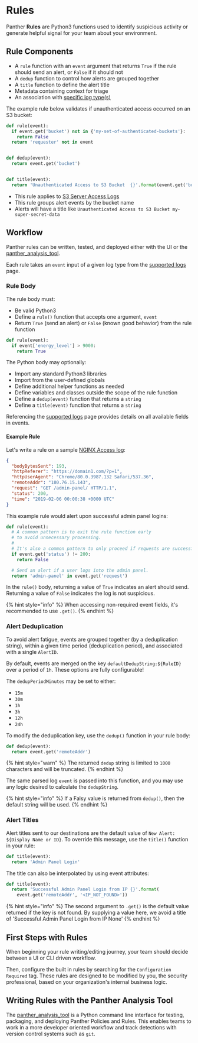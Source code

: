 # Rules

Panther **Rules** are Python3 functions used to identify suspicious activity or generate helpful signal for your team about your environment.

## Rule Components

- A `rule` function with an `event` argument that returns `True` if the rule should send an alert, or `False` if it should not
- A `dedup` function to control how alerts are grouped together
- A `title` function to define the alert title
- Metadata containing context for triage
- An association with [specific log type(s)](../log-processing/supported-logs/README.md)

The example rule below validates if unauthenticated access occurred on an S3 bucket:

```python
def rule(event):
  if event.get('bucket') not in {'my-set-of-authenticated-buckets'}:
    return False
  return 'requester' not in event


def dedup(event):
  return event.get('bucket')


def title(event):
  return 'Unauthenticated Access to S3 Bucket  {}'.format(event.get('bucket'))
```

- This rule applies to [S3 Server Access Logs](../log-processing/supported-logs/AWS.md#aws-s-3-serveraccess)
- This rule groups alert events by the bucket name
- Alerts will have a title like `Unauthenticated Access to S3 Bucket my-super-secret-data`

## Workflow

Panther rules can be written, tested, and deployed either with the UI or the [panther_analysis_tool](../../analysis/panther-analysis-tool.md).

Each rule takes an `event` input of a given log type from the [supported logs](../log-processing/supported-logs/README.md) page.

### Rule Body

The rule body must:
* Be valid Python3
* Define a `rule()` function that accepts one argument, `event`
* Return `True` (send an alert) or `False` (known good behavior) from the rule function

```python
def rule(event):
  if event['energy_level'] > 9000:
    return True
```

The Python body may optionally:
* Import any standard Python3 libraries
* Import from the user-defined globals
* Define additional helper functions as needed
* Define variables and classes outside the scope of the rule function
* Define a `dedup(event)` function that returns a `string`
* Define a `title(event)` function that returns a `string`

Referencing the [supported logs](../log-processing/supported-logs/README.md) page provides details on all available fields in events.

#### Example Rule

Let's write a rule on a sample [NGINX Access log](../log-processing/supported-logs/Nginx.md):

```json
{
  "bodyBytesSent": 193,
  "httpReferer": "https://domain1.com/?p=1",
  "httpUserAgent": "Chrome/80.0.3987.132 Safari/537.36",
  "remoteAddr": "180.76.15.143",
  "request": "GET /admin-panel/ HTTP/1.1",
  "status": 200,
  "time": "2019-02-06 00:00:38 +0000 UTC"
}
```

This example rule would alert upon successful admin panel logins:

```python
def rule(event):
  # A common pattern is to exit the rule function early
  # to avoid unnecessary processing.
  #
  # It's also a common pattern to only proceed if requests are successful.
  if event.get('status') != 200:
    return False

  # Send an alert if a user logs into the admin panel.
  return 'admin-panel' in event.get('request')
```

In the `rule()` body, returning a value of `True` indicates an alert should send. Returning a value of `False` indicates the log is not suspicious.

{% hint style="info" %}
When accessing non-required event fields, it's recommended to use `.get()`.
{% endhint %}

### Alert Deduplication

To avoid alert fatigue, events are grouped together (by a deduplication string), within a given time period (deduplication period), and associated with a single `AlertID`.

By default, events are merged on the key `defaultDedupString:${RuleID}` over a period of `1h`. These options are fully configurable!

The `dedupPeriodMinutes` may be set to either:
* `15m`
* `30m`
* `1h`
* `3h`
* `12h`
* `24h`

To modify the deduplication key, use the `dedup()` function in your rule body:

```python
def dedup(event):
  return event.get('remoteAddr')
```

{% hint style="warn" %}
The returned `dedup` string is limited to `1000` characters and will be truncated.
{% endhint %}

The same parsed log `event` is passed into this function, and you may use any logic desired to calculate the `dedupString`.

{% hint style="info" %}
If a Falsy value is returned from `dedup()`, then the default string will be used.
{% endhint %}

### Alert Titles

Alert titles sent to our destinations are the default value of `New Alert: ${Display Name or ID}`. To override this message, use the `title()` function in your rule:

```python
def title(event):
  return 'Admin Panel Login'
```

The title can also be interpolated by using event attributes:

```python
def title(event):
  return 'Successful Admin Panel Login from IP {}'.format(
    event.get('remoteAddr', '<IP_NOT_FOUND>'))
```

{% hint style="info" %}
The second argument to `.get()` is the default value returned if the key is not found. By supplying a value here, we avoid a title of 'Successful Admin Panel Login from IP None'
{% endhint %}

## First Steps with Rules

When beginning your rule writing/editing journey, your team should decide between a UI or CLI driven workflow.

Then, configure the built in rules by searching for the `Configuration Required` tag. These rules are designed to be modified by you, the security professional, based on your organization's internal business logic.

## Writing Rules with the Panther Analysis Tool

The [panther_analysis_tool](../../analysis/panther-analysis-tool.md) is a Python command line interface for testing, packaging, and deploying Panther Policies and Rules. This enables teams to work in a more developer oriented workflow and track detections with version control systems such as `git`.
